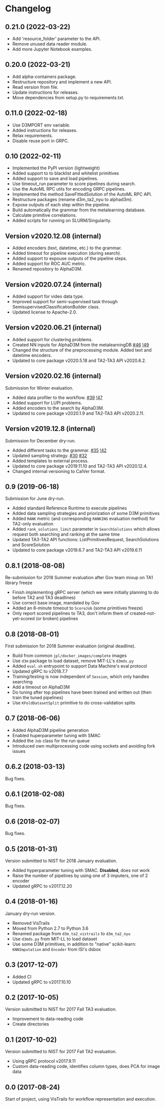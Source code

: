 Changelog
=========

0.21.0 (2022-03-22)
--------------------
* Add 'resource_folder' parameter to the API.
* Remove unused data reader module.
* Add more Jupyter Notebook examples.

0.20.0 (2022-03-21)
-------------------
* Add alpha-containers package.
* Restructure repository and implement a new API.
* Read version from file.
* Update instructions for releases.
* Move dependencies from setup.py to requirements.txt.


0.11.0 (2022-02-18)
--------------------
* Use D3MPORT env variable.
* Added instructions for releases.
* Relax requirements.
* Disable reuse port in GRPC.


0.10 (2022-02-11)
-----------------
* Implemented the PyPI version (lightweight)
* Added support to to blacklist and whitelist primitives
* Added support to save and load pipelines.
* Use timeout_run parameter to score pipelines during search.
* Use the AutoML RPC utils for encoding GRPC pipelines.
* Implemented the method SaveFittedSolution of the AutoML RPC API.
* Restructure packages (rename d3m_ta2_nyu to alphad3m).
* Expose outputs of each step within the pipeline.
* Build automatically the grammar from the metalearning database.
* Calculate primitive correlations.
* Added scripts for running on SLURM/Singularity.


Version v2020.12.08 (internal)
------------------------------
* Added encoders (text, datetime, etc.) to the grammar.
* Added timeout for pipeline execution (during search).
* Added support to expouse outputs of the pipeline steps.
* Added support for ROC AUC metric.
* Renamed repository to AlphaD3M.


Version v2020.07.24 (internal)
------------------------------
* Added support for video data type.
* Improved support for semi-supervised task through SemisupervisedClassificationBuilder class.
* Updated license to Apache-2.0.

Version v2020.06.21 (internal)
------------------------------
* Added support for clustering problems.
* Created NN inputs for AlphaD3M from the metalearningDB [#46](https://gitlab.com/ViDA-NYU/d3m/ta2/-/issues/46) [!49](https://gitlab.com/ViDA-NYU/d3m/ta2/-/merge_requests/49)
* Changed the structure of the preprocessing module. Added text and datetime encoders.
* Updated to core package v2020.5.18 and TA2-TA3 API v2020.6.2.


Version v2020.02.16 (internal)
------------------------------
Submission for Winter evaluation.

* Added data profiler to the workflow. [#39](https://gitlab.com/ViDA-NYU/d3m/ta2/issues/39) [!47](https://gitlab.com/ViDA-NYU/d3m/ta2/-/merge_requests/47)
* Added support for LUPI problems.
* Added encoders to the search by AlphaD3M.
* Updated to core package v2020.1.9 and TA2-TA3 API v2020.2.11.


Version v2019.12.8 (internal)
-----------------------------
Submission for December dry-run.

* Added different tasks to the grammar. [#35](https://gitlab.com/ViDA-NYU/d3m/ta2/issues/35) [!42](https://gitlab.com/ViDA-NYU/d3m/ta2/-/merge_requests/42)
* Updated sampling strategy. [#30](https://gitlab.com/ViDA-NYU/d3m/ta2/issues/30)
[#32](https://gitlab.com/ViDA-NYU/d3m/ta2/issues/32)
* Added templates to external process.
* Updated to core package v2019.11.10 and TA2-TA3 API v2020.12.4.
* Changed internal versioning to CalVer format.


0.9 (2019-06-18)
----------------
Submission for June dry-run.

* Added standard Reference Runtime to execute pipelines
* Added data sampling strategies and priorization of some D3M primitives
* Added `RANK` metric (and corresponding `RANKING` evaluation method) for TA2-only evaluation
* Added `rank_solutions_limit` parameter in `SearchSolutions` which allows request both searching and ranking at the same time
* Updated TA3-TA2 API functions: ListPrimitivesRequest, SearchSolutions and ScoreSolution
* Updated to core package v2019.6.7 and TA2-TA3 API v2019.6.11


0.8.1 (2018-08-08)
------------------
Re-submission for 2018 Summer evaluation after Gov team mixup on TA1 library freeze

* Finish implementing gRPC server (which we were initially planning to do before TA2 and TA3 deadlines)
* Use correct base image, mandated by Gov
* Added an 8-minute timeout to `ScoreJob` (some primitives freeze)
* Only report scored pipelines to TA3, don't inform them of created-not-yet-scored (or broken) pipelines


0.8 (2018-08-01)
----------------
First submission for 2018 Summer evaluation (original deadline).

* Build from common `jpl/docker_images/complete` images
* Use `d3m` package to load dataset, remove MIT-LL's `d3mds.py`
* Added `eval.sh` entrypoint to support Data Machine's eval protocol
* Updated gRPC to v2018.7.7
* Training/testing is now independent of `Session`, which only handles searching
* Add a timeout on AlphaD3M
* Do tuning after top pipelines have been trained and written out (then train the tuned pipelines)
* Use `KFoldDatasetSplit` primitive to do cross-validation splits


0.7 (2018-06-06)
----------------
* Added AlphaD3M pipeline generation
* Enabled huperparameter tuning with SMAC
* Added the `Job` class for the run queue
* Introduced own multiprocessing code using sockets and avoiding fork issues


0.6.2 (2018-03-13)
------------------
Bug fixes.


0.6.1 (2018-02-08)
------------------
Bug fixes.


0.6 (2018-02-07)
----------------
Bug fixes.


0.5 (2018-01-31)
----------------
Version submitted to NIST for 2018 January evaluation.

* Added hyperparameter tuning with SMAC. **Disabled**, does not work
* Raise the number of pipelines by using one of 3 imputers, one of 2 encoder
* Updated gRPC to v2017.12.20


0.4 (2018-01-16)
----------------
January dry-run version.

* Removed VisTrails
* Moved from Python 2.7 to Python 3.6
* Renamed package from `d3m_ta2_vistrails` to `d3m_ta2_nyu`
* Use `d3mds.py` from MIT-LL to load dataset
* Use some D3M primitives, in addition to "native" scikit-learn: `KNNImputation` and `Encoder` from ISI's dsbox


0.3 (2017-12-07)
----------------
* Added CI
* Updated gRPC to v2017.10.10


0.2 (2017-10-05)
----------------
Version submitted to NIST for 2017 Fall TA3 evaluation.

* Improvement to data-reading code
* Create directories


0.1 (2017-10-02)
----------------
Version submitted to NIST for 2017 Fall TA2 evaluation.

* Using gRPC protocol v2017.9.11
* Custom data-reading code, identifies column types, does PCA for image data


0.0 (2017-08-24)
----------------
Start of project, using VisTrails for workflow representation and execution.
